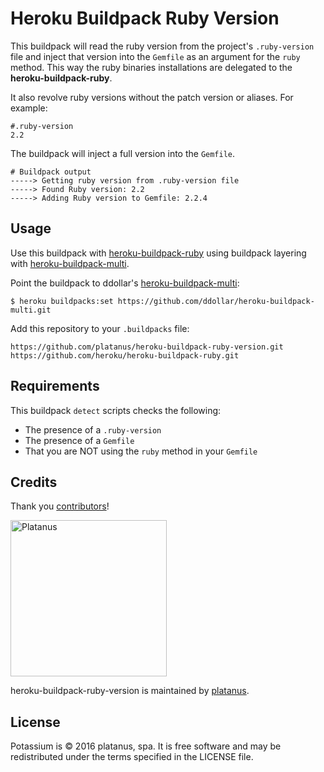 # Heroku Buildpack Ruby Version

This buildpack will read the ruby version from the project's `.ruby-version` file and inject that version into the `Gemfile` as an argument for the `ruby` method. This way the ruby binaries installations are delegated to the **heroku-buildpack-ruby**.

It also revolve ruby versions without the patch version or aliases. For example:

```shell
#.ruby-version
2.2
```

The buildpack will inject a full version into the `Gemfile`.

```shell
# Buildpack output
-----> Getting ruby version from .ruby-version file
-----> Found Ruby version: 2.2
-----> Adding Ruby version to Gemfile: 2.2.4
```

## Usage

Use this buildpack with [heroku-buildpack-ruby](https://github.com/heroku/herok-buildpack-ruby) using buildpack layering with [heroku-buildpack-multi](https://github.com/ddollar/heroku-buildpack-multi).

Point the buildpack to ddollar's [heroku-buildpack-multi](https://github.com/ddollar/heroku-buildpack-multi):

    $ heroku buildpacks:set https://github.com/ddollar/heroku-buildpack-multi.git

Add this repository to your `.buildpacks` file:

    https://github.com/platanus/heroku-buildpack-ruby-version.git
    https://github.com/heroku/heroku-buildpack-ruby.git

## Requirements

This buildpack `detect` scripts checks the following:

- The presence of a `.ruby-version`
- The presence of a `Gemfile`
- That you are NOT using the `ruby` method in your `Gemfile`

## Credits

Thank you [contributors](https://github.com/platanus/heroku-buildpack-ruby-version/graphs/contributors)!

<img src="http://platan.us/gravatar_with_text.png" alt="Platanus" width="250"/>

heroku-buildpack-ruby-version is maintained by [platanus](http://platan.us).

## License

Potassium is © 2016 platanus, spa. It is free software and may be redistributed under the terms specified in the LICENSE file.
